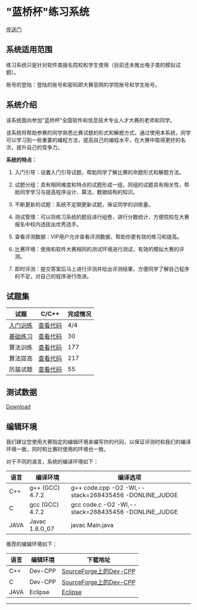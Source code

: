 # "蓝桥杯"练习系统

[传送门](http://lx.lanqiao.cn/problemsets.page)

## 系统适用范围

练习系统只是针对软件类报名院校和学生使用（目前还未推出电子类的模拟试题）。

账号的登陆：登陆的账号和密码即大赛官网的学院账号和学生账号。

## 系统介绍

该系统面向参加"蓝桥杯"全国软件和信息技术专业人才大赛的老师和同学。

该系统将帮助参赛的同学熟悉比赛试题的形式和解题方式。通过使用本系统，同学可以学习到一些重要的编程方法，提高自己的编程水平，在大赛中取得更好的名次，提升自己的竞争力。

**系统的特点：**

1. 入门引导：设置入门引导试题，帮助同学了解比赛的命题形式和解题方法。

2. 试题分组：具有相同难度和特点的试题形成一组，同组的试题具有相关性，帮助同学学习与提高程序设计、算法、数据结构的知识。

3. 不断更新的试题：系统不定期更新试题，保证同学的训练量。

4. 测试管理：可以将练习系统的题目进行组卷，进行分数统计，方便院校在大赛报名中校内选拔出优秀选手。

5. 查看评测数据：VIP用户允许查看评测数据，帮助你更有效的练习和提高。

6. 比赛环境：使用和软件大赛相同的测试环境进行测试，有效的模拟大赛的评测。

7. 即时评测：提交答案后马上进行评测并给出评测结果，方便同学了解自己程序的不足，对自己的程序进行改进。

## 试题集

|试题|C/C++|完成情况|
|---|---|---|
|[入门训练](https://github.com/jl223vy/LANQIAO/blob/master/Docs/%E5%85%A5%E9%97%A8%E8%AE%AD%E7%BB%83.md)|[查看代码](https://github.com/jl223vy/LANQIAO/tree/master/%E5%85%A5%E9%97%A8%E8%AE%AD%E7%BB%83)|4/4|
|[基础练习](https://github.com/jl223vy/LANQIAO/blob/master/Docs/%E5%9F%BA%E7%A1%80%E7%BB%83%E4%B9%A0.md)|[查看代码](https://github.com/jl223vy/LANQIAO/tree/master/%E5%9F%BA%E7%A1%80%E7%BB%83%E4%B9%A0)|30|
|算法训练|[查看代码](https://github.com/jl223vy/LANQIAO/tree/master/%E7%AE%97%E6%B3%95%E8%AE%AD%E7%BB%83)|177|
|算法提高|[查看代码]()|217|
|历届试题|[查看代码](https://github.com/jl223vy/LANQIAO/tree/master/%E5%8E%86%E5%B1%8A%E8%AF%95%E9%A2%98)|55|

## 测试数据

[Download](https://github.com/jl223vy/LANQIAO/raw/master/Docs/%E6%B5%8B%E8%AF%95%E6%95%B0%E6%8D%AE.zip)

## 编辑环境

我们建议您使用大赛指定的编辑环境来编写你的代码，以保证评测时和我们的编译环境一致，同时和比赛时使用的环境也一致。

对于不同的语言，系统的编译环境如下：

|语言|	编译环境	|编译选项|
|---|---|---|
|C++|	g++ (GCC) 4.7.2|	g++ code.cpp -O2 -Wl,--stack=268435456 -DONLINE_JUDGE|
|C|	gcc (GCC) 4.7.2	|gcc code.c -O2 -Wl,--stack=268435456 -DONLINE_JUDGE|
|JAVA|	Javac 1.6.0_07	|javac Main.java|

推荐的编辑环境如下：

|语言|编辑环境|	下载地址|
|---|---|---|
|C++	|Dev-CPP	|[SourceForge上的Dev-CPP](http://sourceforge.net/projects/orwelldevcpp/)|
|C	|Dev-CPP	|[SourceForge上的Dev-CPP](http://sourceforge.net/projects/orwelldevcpp/)|
|JAVA	|Eclipse	|[Eclipse](http://www.eclipse.org/downloads/)|

-----
